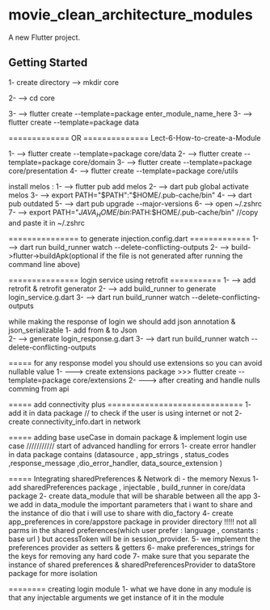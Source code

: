 # movie_clean_architecture_modules

A new Flutter project.

## Getting Started

1- create directory --> mkdir core

2- --> cd core

3- --> flutter create --template=package enter_module_name_here
3- --> flutter create --template=package data

============= OR ============== 
Lect-6-How-to-create-a-Module

1- --> flutter create --template=package core/data
2- --> flutter create --template=package core/domain
3- --> flutter create --template=package core/presentation
4- --> flutter create --template=package core/utils

install melos :
1- --> flutter pub add melos
2- --> dart pub global activate melos
3- --> export PATH="$PATH":"$HOME/.pub-cache/bin"
4- --> dart pub outdated
5- --> dart pub upgrade --major-versions
6- --> open ~/.zshrc
7- --> export PATH="$JAVA_HOME/bin:$PATH:$HOME/.pub-cache/bin"  //copy and paste it in ~/.zshrc

=============== to generate injection.config.dart =============
1- --> dart run build_runner watch --delete-conflicting-outputs
2- --> build->flutter->buildApk(optional if the file is not generated after running the command line above)


=============== login service using retrofit ===========
1- --> add retrofit & retrofit generator 
2- --> add build_runner to generate  login_service.g.dart
3- --> dart run build_runner watch --delete-conflicting-outputs 

while making the response of login we should add json annotation & json_serializable 
1- add from & to Json  
2- -->  generate  login_response.g.dart
3- --> dart run build_runner watch --delete-conflicting-outputs 


===== for any response model you should use extensions so you can avoid nullable value 
1- ---> create extensions package >>> flutter create --template=package core/extensions
2- ---> after creating and handle nulls comming from api 

===== add connectivity plus =============================
1- add it in data package // to check if the user is using internet or not 
2- create connectivity_info.dart in network

===== adding base useCase in domain package & implement login use case
/////////// start of advanced handling for errors 
1- create error handler in data package contains (datasource , app_strings , status_codes ,response_message ,dio_error_handler, data_source_extension   )

===== Integrating sharedPreferences & Network di - the memory Nexus
1- add sharedPreferences package , injectable , build_runner in core/data package 
2- create data_module that will be sharable between all the app 
3- we add in data_module the important parameters that i want to share and the instance of dio that i will use to share with dio_factory
4- create app_preferences  in core/appstore package in provider directory 
!!!!! not all parms in the shared preferences(which user prefer : language , constants : base url ) but accessToken will be in session_provider.
5- we implement the preferences provider as setters & getters 
6- make preferences_strings for the keys  for removing any hard code
7- make sure that you separate the instance of shared preferences & sharedPreferencesProvider to dataStore package for more isolation

======== creating login module 
1- what we have done in any module is that any injectable arguments we get instance of it  in the module 
